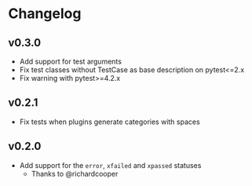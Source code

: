 # Changelog

## v0.3.0

* Add support for test arguments
* Fix test classes without TestCase as base description on pytest<=2.x
* Fix warning with pytest>=4.2.x

## v0.2.1

* Fix tests when plugins generate categories with spaces

## v0.2.0

* Add support for the `error`, `xfailed` and `xpassed` statuses
  * Thanks to @richardcooper
